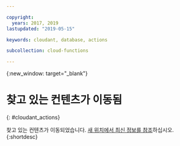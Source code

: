 ```yaml
---

copyright:
  years: 2017, 2019
lastupdated: "2019-05-15"

keywords: cloudant, database, actions

subcollection: cloud-functions

---
```


{:new_window: target="_blank"}
# 찾고 있는 컨텐츠가 이동됨
{: #cloudant_actions}

찾고 있는 컨텐츠가 이동되었습니다. [새 위치에서 최신 정보를 참조](/docs/openwhisk?topic=cloud-functions-pkg_cloudant)하십시오.
{:shortdesc}
